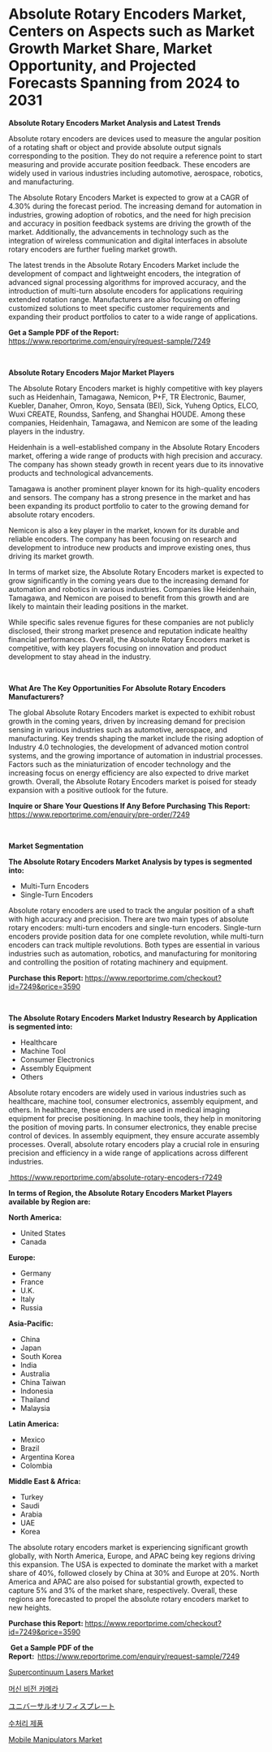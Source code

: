 <p><h1>Absolute Rotary Encoders Market, Centers on Aspects such as Market Growth Market Share, Market Opportunity, and Projected Forecasts Spanning from 2024 to 2031</h1></p><p><strong>Absolute Rotary Encoders Market Analysis and Latest Trends</strong></p>
<p><p>Absolute rotary encoders are devices used to measure the angular position of a rotating shaft or object and provide absolute output signals corresponding to the position. They do not require a reference point to start measuring and provide accurate position feedback. These encoders are widely used in various industries including automotive, aerospace, robotics, and manufacturing.</p><p>The Absolute Rotary Encoders Market is expected to grow at a CAGR of 4.30% during the forecast period. The increasing demand for automation in industries, growing adoption of robotics, and the need for high precision and accuracy in position feedback systems are driving the growth of the market. Additionally, the advancements in technology such as the integration of wireless communication and digital interfaces in absolute rotary encoders are further fueling market growth.</p><p>The latest trends in the Absolute Rotary Encoders Market include the development of compact and lightweight encoders, the integration of advanced signal processing algorithms for improved accuracy, and the introduction of multi-turn absolute encoders for applications requiring extended rotation range. Manufacturers are also focusing on offering customized solutions to meet specific customer requirements and expanding their product portfolios to cater to a wide range of applications.</p></p>
<p><strong>Get a Sample PDF of the Report:&nbsp;</strong> <a href="https://www.reportprime.com/enquiry/request-sample/7249">https://www.reportprime.com/enquiry/request-sample/7249</a></p>
<p>&nbsp;</p>
<p><strong>Absolute Rotary Encoders Major Market Players</strong></p>
<p><p>The Absolute Rotary Encoders market is highly competitive with key players such as Heidenhain, Tamagawa, Nemicon, P+F, TR Electronic, Baumer, Kuebler, Danaher, Omron, Koyo, Sensata (BEI), Sick, Yuheng Optics, ELCO, Wuxi CREATE, Roundss, Sanfeng, and Shanghai HOUDE. Among these companies, Heidenhain, Tamagawa, and Nemicon are some of the leading players in the industry.</p><p>Heidenhain is a well-established company in the Absolute Rotary Encoders market, offering a wide range of products with high precision and accuracy. The company has shown steady growth in recent years due to its innovative products and technological advancements.</p><p>Tamagawa is another prominent player known for its high-quality encoders and sensors. The company has a strong presence in the market and has been expanding its product portfolio to cater to the growing demand for absolute rotary encoders.</p><p>Nemicon is also a key player in the market, known for its durable and reliable encoders. The company has been focusing on research and development to introduce new products and improve existing ones, thus driving its market growth.</p><p>In terms of market size, the Absolute Rotary Encoders market is expected to grow significantly in the coming years due to the increasing demand for automation and robotics in various industries. Companies like Heidenhain, Tamagawa, and Nemicon are poised to benefit from this growth and are likely to maintain their leading positions in the market.</p><p>While specific sales revenue figures for these companies are not publicly disclosed, their strong market presence and reputation indicate healthy financial performances. Overall, the Absolute Rotary Encoders market is competitive, with key players focusing on innovation and product development to stay ahead in the industry.</p></p>
<p>&nbsp;</p>
<p><strong>What Are The Key Opportunities For Absolute Rotary Encoders Manufacturers?</strong></p>
<p><p>The global Absolute Rotary Encoders market is expected to exhibit robust growth in the coming years, driven by increasing demand for precision sensing in various industries such as automotive, aerospace, and manufacturing. Key trends shaping the market include the rising adoption of Industry 4.0 technologies, the development of advanced motion control systems, and the growing importance of automation in industrial processes. Factors such as the miniaturization of encoder technology and the increasing focus on energy efficiency are also expected to drive market growth. Overall, the Absolute Rotary Encoders market is poised for steady expansion with a positive outlook for the future.</p></p>
<p><strong>Inquire or Share Your Questions If Any Before Purchasing This Report:</strong> <a href="https://www.reportprime.com/enquiry/pre-order/7249">https://www.reportprime.com/enquiry/pre-order/7249</a></p>
<p>&nbsp;</p>
<p><strong>Market Segmentation</strong></p>
<p><strong>The Absolute Rotary Encoders Market Analysis by types is segmented into:</strong></p>
<p><ul><li>Multi-Turn Encoders</li><li>Single-Turn Encoders</li></ul></p>
<p><p>Absolute rotary encoders are used to track the angular position of a shaft with high accuracy and precision. There are two main types of absolute rotary encoders: multi-turn encoders and single-turn encoders. Single-turn encoders provide position data for one complete revolution, while multi-turn encoders can track multiple revolutions. Both types are essential in various industries such as automation, robotics, and manufacturing for monitoring and controlling the position of rotating machinery and equipment.</p></p>
<p><strong>Purchase this Report:&nbsp;</strong><a href="https://www.reportprime.com/checkout?id=7249&price=3590">https://www.reportprime.com/checkout?id=7249&price=3590</a></p>
<p>&nbsp;</p>
<p><strong>The Absolute Rotary Encoders Market Industry Research by Application is segmented into:</strong></p>
<p><ul><li>Healthcare</li><li>Machine Tool</li><li>Consumer Electronics</li><li>Assembly Equipment</li><li>Others</li></ul></p>
<p><p>Absolute rotary encoders are widely used in various industries such as healthcare, machine tool, consumer electronics, assembly equipment, and others. In healthcare, these encoders are used in medical imaging equipment for precise positioning. In machine tools, they help in monitoring the position of moving parts. In consumer electronics, they enable precise control of devices. In assembly equipment, they ensure accurate assembly processes. Overall, absolute rotary encoders play a crucial role in ensuring precision and efficiency in a wide range of applications across different industries.</p></p>
<p><a href="https://www.reportprime.com/absolute-rotary-encoders-r7249">&nbsp;https://www.reportprime.com/absolute-rotary-encoders-r7249</a></p>
<p><strong>In terms of Region, the Absolute Rotary Encoders Market Players available by Region are:</strong></p>
<p>
    <p> <strong> North America: </strong>
        <ul>
            <li>United States</li>
            <li>Canada</li>
        </ul>
        </p> 
    <p> <strong> Europe: </strong>
        <ul>
            <li>Germany</li>
            <li>France</li>
            <li>U.K.</li>
            <li>Italy</li>
            <li>Russia</li>
        </ul>
        </p> 
    <p> <strong> Asia-Pacific: </strong>
        <ul>
            <li>China</li>
            <li>Japan</li>
            <li>South Korea</li>
            <li>India</li>
            <li>Australia</li>
            <li>China Taiwan</li>
            <li>Indonesia</li>
            <li>Thailand</li>
            <li>Malaysia</li>
        </ul>
        </p> 
    <p> <strong> Latin America: </strong>
        <ul>
            <li>Mexico</li>
            <li>Brazil</li>
            <li>Argentina Korea</li>
            <li>Colombia</li>
        </ul>
        </p> 
    <p> <strong> Middle East & Africa: </strong>
        <ul>
            <li>Turkey</li>
            <li>Saudi</li>
            <li>Arabia</li>
            <li>UAE</li>
            <li>Korea</li>
        </ul>
    </p>
    </p>
<p><p>The absolute rotary encoders market is experiencing significant growth globally, with North America, Europe, and APAC being key regions driving this expansion. The USA is expected to dominate the market with a market share of 40%, followed closely by China at 30% and Europe at 20%. North America and APAC are also poised for substantial growth, expected to capture 5% and 3% of the market share, respectively. Overall, these regions are forecasted to propel the absolute rotary encoders market to new heights.</p></p>
<p><strong>Purchase this Report: </strong><a href="https://www.reportprime.com/checkout?id=7249&price=3590">https://www.reportprime.com/checkout?id=7249&price=3590</a></p>
<p>&nbsp;<strong>Get a Sample PDF of the Report:&nbsp;&nbsp;</strong><a href="https://www.reportprime.com/enquiry/request-sample/7249">https://www.reportprime.com/enquiry/request-sample/7249</a></p>
<p><strong></strong></p>
<p><p><a href="https://github.com/ZackaryHalvorson2023/Market-Research-Report-List-2/blob/main/supercontinuum-lasers-market.md">Supercontinuum Lasers Market</a></p><p><a href="https://github.com/xvz497517413/Market-Research-Report-List-3/blob/main/704215768051.md">머신 비전 카메라</a></p><p><a href="https://medium.com/@jacobkelly525/2024%E5%B9%B4%E3%81%8B%E3%82%892031%E5%B9%B4%E3%81%BE%E3%81%A7%E3%81%AE%E3%83%A6%E3%83%8B%E3%83%90%E3%83%BC%E3%82%B5%E3%83%AB%E3%82%AA%E3%83%AA%E3%83%95%E3%82%A3%E3%82%B9%E3%83%97%E3%83%AC%E3%83%BC%E3%83%88%E5%B8%82%E5%A0%B4%E3%81%AE%E6%88%90%E9%95%B7%E5%B1%95%E6%9C%9B%E3%81%AF-%E5%B8%82%E5%A0%B4%E3%81%AE%E3%83%88%E3%83%AC%E3%83%B3%E3%83%89%E5%88%86%E6%9E%90%E3%81%AB%E3%82%88%E3%82%8B%E5%BF%9C%E7%94%A8-%E5%9C%B0%E5%9F%9F%E3%81%AE%E5%B1%95%E6%9C%9B-%E5%8F%8E%E7%9B%8A%E3%81%A8%E3%81%A8%E3%82%82%E3%81%AB-10-1-%E3%81%AE%E5%B9%B4%E9%96%93%E6%88%90%E9%95%B7%E7%8E%87%E3%81%A7%E6%8E%A8%E5%AE%9A%E3%81%95%E3%82%8C%E3%81%A6%E3%81%84%E3%81%BE%E3%81%99-05d6c4319b8f">ユニバーサルオリフィスプレート</a></p><p><a href="https://medium.com/@elod.85/%EA%B8%80%EB%A1%9C%EB%B2%8C-%EC%88%98%EC%B2%98%EB%A6%AC-%EC%A0%9C%ED%92%88-%EC%8B%9C%EC%9E%A5-%EC%A0%90%EC%9C%A0%EC%9C%A8-%EB%B0%8F-%EC%84%B1%EC%9E%A5-%EA%B8%B0%ED%9A%8C-%EB%B0%8F-%EC%8B%9C%EC%9E%A5-%EA%B7%9C%EB%AA%A8%EB%8A%94-2024%EB%85%84%EB%B6%80%ED%84%B0-2031%EB%85%84%EA%B9%8C%EC%A7%80-%EC%97%B0%ED%8F%89%EA%B7%A0-%EC%84%B1%EC%9E%A5%EB%A5%A0%EC%9D%B8-7-3-%EB%A1%9C-%EC%84%B1%EC%9E%A5%ED%95%98%EA%B3%A0-%EC%9E%88%EC%8A%B5%EB%8B%88%EB%8B%A4-10d3260c31cd">수처리 제품</a></p><p><a href="https://github.com/DeonteStanton2023/Market-Research-Report-List-2/blob/main/mobile-manipulators-market.md">Mobile Manipulators Market</a></p></p>